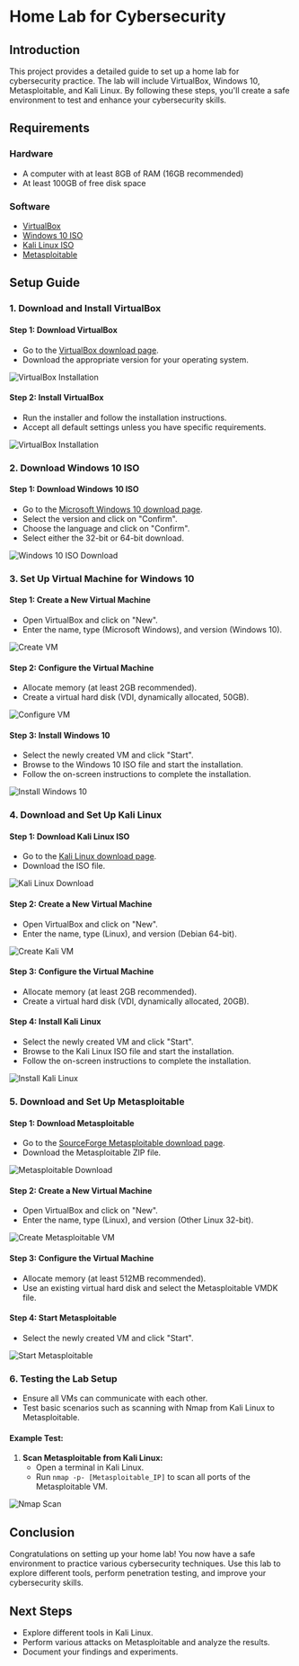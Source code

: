 # Home Lab for Cybersecurity

## Introduction
This project provides a detailed guide to set up a home lab for cybersecurity practice. The lab will include VirtualBox, Windows 10, Metasploitable, and Kali Linux. By following these steps, you'll create a safe environment to test and enhance your cybersecurity skills.

## Requirements
### Hardware
- A computer with at least 8GB of RAM (16GB recommended)
- At least 100GB of free disk space

### Software
- [VirtualBox](https://www.virtualbox.org/wiki/Downloads)
- [Windows 10 ISO](https://www.microsoft.com/en-us/software-download/windows10ISO)
- [Kali Linux ISO](https://www.kali.org/downloads/)
- [Metasploitable](https://sourceforge.net/projects/metasploitable/files/Metasploitable2/)

## Setup Guide

### 1. Download and Install VirtualBox
#### Step 1: Download VirtualBox
- Go to the [VirtualBox download page](https://www.virtualbox.org/wiki/Downloads).
- Download the appropriate version for your operating system.

![VirtualBox Installation](/home-lab-for-cybersecurity/virtualbox_download-1.png)

#### Step 2: Install VirtualBox
- Run the installer and follow the installation instructions.
- Accept all default settings unless you have specific requirements.

![VirtualBox Installation](images/virtualbox_install.png)

### 2. Download Windows 10 ISO
#### Step 1: Download Windows 10 ISO
- Go to the [Microsoft Windows 10 download page](https://www.microsoft.com/en-us/software-download/windows10ISO).
- Select the version and click on "Confirm".
- Choose the language and click on "Confirm".
- Select either the 32-bit or 64-bit download.

![Windows 10 ISO Download](images/windows10_download.png)

### 3. Set Up Virtual Machine for Windows 10
#### Step 1: Create a New Virtual Machine
- Open VirtualBox and click on "New".
- Enter the name, type (Microsoft Windows), and version (Windows 10).

![Create VM](images/create_vm.png)

#### Step 2: Configure the Virtual Machine
- Allocate memory (at least 2GB recommended).
- Create a virtual hard disk (VDI, dynamically allocated, 50GB).

![Configure VM](images/configure_vm.png)

#### Step 3: Install Windows 10
- Select the newly created VM and click "Start".
- Browse to the Windows 10 ISO file and start the installation.
- Follow the on-screen instructions to complete the installation.

![Install Windows 10](images/install_windows10.png)

### 4. Download and Set Up Kali Linux
#### Step 1: Download Kali Linux ISO
- Go to the [Kali Linux download page](https://www.kali.org/downloads/).
- Download the ISO file.

![Kali Linux Download](images/kali_download.png)

#### Step 2: Create a New Virtual Machine
- Open VirtualBox and click on "New".
- Enter the name, type (Linux), and version (Debian 64-bit).

![Create Kali VM](images/create_kali_vm.png)

#### Step 3: Configure the Virtual Machine
- Allocate memory (at least 2GB recommended).
- Create a virtual hard disk (VDI, dynamically allocated, 20GB).

#### Step 4: Install Kali Linux
- Select the newly created VM and click "Start".
- Browse to the Kali Linux ISO file and start the installation.
- Follow the on-screen instructions to complete the installation.

![Install Kali Linux](images/install_kali.png)

### 5. Download and Set Up Metasploitable
#### Step 1: Download Metasploitable
- Go to the [SourceForge Metasploitable download page](https://sourceforge.net/projects/metasploitable/files/Metasploitable2/).
- Download the Metasploitable ZIP file.

![Metasploitable Download](images/metasploitable_download.png)

#### Step 2: Create a New Virtual Machine
- Open VirtualBox and click on "New".
- Enter the name, type (Linux), and version (Other Linux 32-bit).

![Create Metasploitable VM](images/create_metasploitable_vm.png)

#### Step 3: Configure the Virtual Machine
- Allocate memory (at least 512MB recommended).
- Use an existing virtual hard disk and select the Metasploitable VMDK file.

#### Step 4: Start Metasploitable
- Select the newly created VM and click "Start".

![Start Metasploitable](images/start_metasploitable.png)

### 6. Testing the Lab Setup
- Ensure all VMs can communicate with each other.
- Test basic scenarios such as scanning with Nmap from Kali Linux to Metasploitable.

#### Example Test:
1. **Scan Metasploitable from Kali Linux:**
   - Open a terminal in Kali Linux.
   - Run `nmap -p- [Metasploitable_IP]` to scan all ports of the Metasploitable VM.

![Nmap Scan](images/nmap_scan.png)

## Conclusion
Congratulations on setting up your home lab! You now have a safe environment to practice various cybersecurity techniques. Use this lab to explore different tools, perform penetration testing, and improve your cybersecurity skills.

## Next Steps
- Explore different tools in Kali Linux.
- Perform various attacks on Metasploitable and analyze the results.
- Document your findings and experiments.

